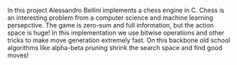 In this project Alessandro Bellini implements a chess engine in C. Chess is an interesting problem from a computer science and machine learning persepctive. The game is zero-sum and full information, but the action space is huge! In this implementation we use bitwise operations and other tricks to make move generation extremely fast. On this backbone old school algorithms like alpha-beta pruning shrink the search space and find good moves!  